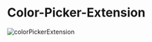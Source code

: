 # Color-Picker-Extension

![colorPickerExtension](https://user-images.githubusercontent.com/111658408/218062902-40d0108c-c4a5-473d-8ee8-38636e3b3ee1.jpg)
